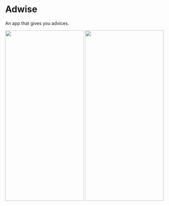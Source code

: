 # Adwise
An app that gives you advices.

<img src="https://user-images.githubusercontent.com/61358759/147853491-5c5887b9-164c-4bcd-86a3-bf9e67f735ea.PNG" width="250" height="540"> <img src="https://user-images.githubusercontent.com/61358759/147853490-c6732909-974e-4dc7-960b-b1d3de4d14f9.PNG" width="250" height="540">


